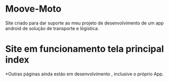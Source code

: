 # Moove-Moto
Site criado para dar suporte ao meu projeto de desenvolvimento de um app android de solução de transporte e lógistica.

# Site em funcionamento tela principal index 

*Outras páginas ainda estão em desenvolvimento , inclusive o próprio App.
